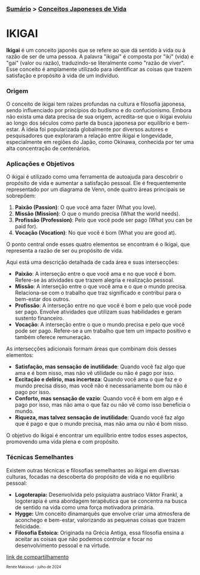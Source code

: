 ### [Sumário](<https://maksoud.github.io/Sumário>) > [Conceitos Japoneses de Vida](<https://maksoud.github.io/Mente%20e%20Estudos/Conceitos%20Japoneses%20de%20Vida>)

# IKIGAI

**Ikigai** é um conceito japonês que se refere ao que dá sentido à vida ou à razão de ser de uma pessoa. A palavra "ikigai" é composta por "iki" (vida) e "gai" (valor ou razão), traduzindo-se literalmente como "razão de viver". Esse conceito é amplamente utilizado para identificar as coisas que trazem satisfação e propósito à vida de um indivíduo.

### Origem

O conceito de ikigai tem raízes profundas na cultura e filosofia japonesa, sendo influenciado por princípios do budismo e do confucionismo. Embora não exista uma data precisa de sua origem, acredita-se que o ikigai evoluiu ao longo dos séculos como parte da busca japonesa por equilíbrio e bem-estar. A ideia foi popularizada globalmente por diversos autores e pesquisadores que exploraram a relação entre ikigai e longevidade, especialmente em regiões do Japão, como Okinawa, conhecida por ter uma alta concentração de centenários.

### Aplicações e Objetivos

O ikigai é utilizado como uma ferramenta de autoajuda para descobrir o propósito de vida e aumentar a satisfação pessoal. Ele é frequentemente representado por um diagrama de Venn, onde quatro áreas principais se sobrepõem:

1. **Paixão (Passion)**: O que você ama fazer (What you love).
2. **Missão (Mission)**: O que o mundo precisa (What the world needs).
3. **Profissão (Profession)**: Pelo que você pode ser pago (What you can be paid for).
4. **Vocação (Vocation)**: No que você é bom (What you are good at).

O ponto central onde esses quatro elementos se encontram é o Ikigai, que representa a razão de ser ou propósito de vida.

Aqui está uma descrição detalhada de cada área e suas intersecções:

- **Paixão**: A interseção entre o que você ama e no que você é bom. Refere-se às atividades que trazem alegria e realização pessoal.
- **Missão**: A interseção entre o que você ama e o que o mundo precisa. Relaciona-se com o trabalho que traz significado e contribui para o bem-estar dos outros.
- **Profissão**: A interseção entre no que você é bom e pelo que você pode ser pago. Envolve atividades que utilizam suas habilidades e geram sustento financeiro.
- **Vocação**: A interseção entre o que o mundo precisa e pelo que você pode ser pago. Refere-se a um trabalho que tem um impacto positivo e também oferece remuneração.

As intersecções adicionais formam áreas que combinam dois desses elementos:

- **Satisfação, mas sensação de inutilidade**: Quando você faz algo que ama e é bom nisso, mas não vê utilidade ou não é pago por isso.
- **Excitação e delírio, mas incerteza**: Quando você ama o que faz e o mundo precisa disso, mas você não é necessariamente bom ou não é pago por isso.
- **Conforto, mas sensação de vazio**: Quando você é bom em algo e é pago por isso, mas não ama o que faz ou não vê como isso beneficia o mundo.
- **Riqueza, mas talvez sensação de inutilidade**: Quando você faz algo que é pago e que o mundo precisa, mas não ama ou não é bom nisso.

O objetivo do Ikigai é encontrar um equilíbrio entre todos esses aspectos, promovendo uma vida plena e com propósito.

### Técnicas Semelhantes

Existem outras técnicas e filosofias semelhantes ao ikigai em diversas culturas, focadas na descoberta do propósito de vida e no equilíbrio pessoal:

- **Logoterapia:** Desenvolvida pelo psiquiatra austríaco Viktor Frankl, a logoterapia é uma abordagem terapêutica que se concentra na busca de sentido na vida como uma força motivadora primária.
- **Hygge:** Um conceito dinamarquês que envolve criar uma atmosfera de aconchego e bem-estar, valorizando as pequenas coisas que trazem felicidade.
- **Filosofia Estoica:** Originada na Grécia Antiga, essa filosofia ensina a aceitar as coisas que não podemos controlar e focar no desenvolvimento pessoal e na virtude.


[link de compartilhamento](<https://maksoud.github.io/Mente%20e%20Estudos/IKIGAI>)

<sup><sub>
Renée Maksoud - julho de 2024
</sub></sup>